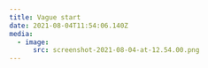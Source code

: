 ```yaml
---
title: Vague start
date: 2021-08-04T11:54:06.140Z
media:
  - image:
      src: screenshot-2021-08-04-at-12.54.00.png
---
```

